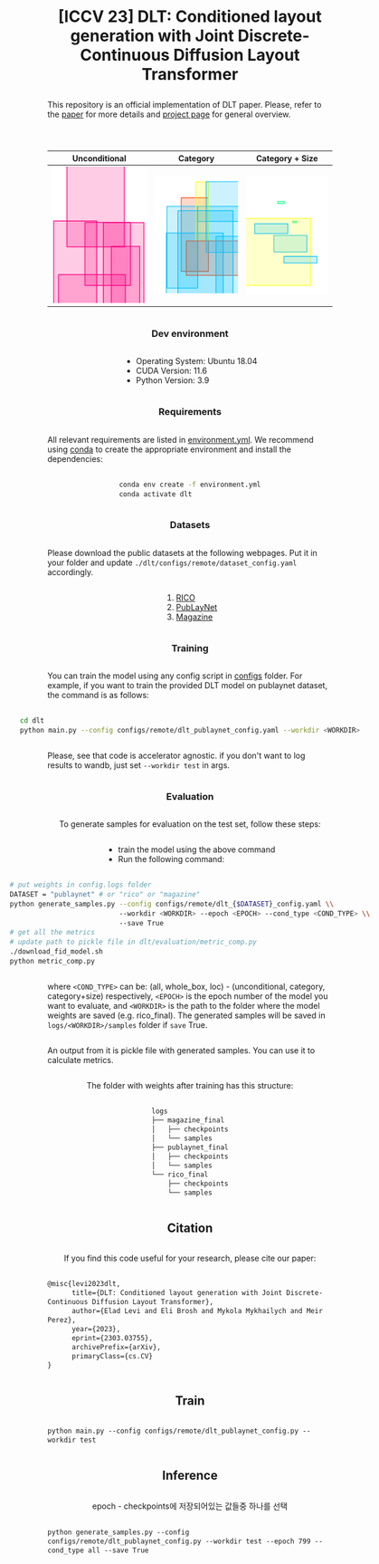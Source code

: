 # <p style="text-align: center;">[ICCV 23] DLT: Conditioned layout generation with Joint Discrete-Continuous Diffusion Layout Transformer</p>

This repository is an official implementation of DLT paper. Please, refer to the [paper](https://arxiv.org/abs/2110.00000) 
for more details and [project page](https://wix-incubator.github.io/DLT/) for general overview.<div style="display: flex; flex-direction: column; align-items: center;">

| Unconditional                              | Category                          | Category + Size                       |
|--------------------------------------------|-----------------------------------|---------------------------------------|
| ![unconditional](./imgs/unconditional.gif) | ![category](./imgs/whole_box.gif) | ![category_size](./imgs/location.gif) |


### Dev environment
- Operating System: Ubuntu 18.04
- CUDA Version: 11.6
- Python Version: 3.9
### Requirements
All relevant requirements are listed in [environment.yml](environment.yml). We recommend using 
[conda](https://docs.conda.io/en/latest/) to create the appropriate environment and install the dependencies:
```bash
conda env create -f environment.yml
conda activate dlt
```
### Datasets
Please download the public datasets at the following webpages. Put it in your folder and update 
`./dlt/configs/remote/dataset_config.yaml` accordingly.

1. [RICO](https://interactionmining.org/rico)
2. [PubLayNet](https://github.com/ibm-aur-nlp/PubLayNet)
3. [Magazine](https://xtqiao.com/projects/content_aware_layout/)

### Training
You can train the model using any config script in [configs](./dlt/configs) folder. For example, if you want to train the 
provided DLT model on publaynet dataset, the command is as follows:

```bash
cd dlt
python main.py --config configs/remote/dlt_publaynet_config.yaml --workdir <WORKDIR>
```
Please, see that code is accelerator agnostic. if you don't want to log results to wandb, just set `--workdir test` 
in args.

### Evaluation

To generate samples for evaluation on the test set, follow these steps:

- train the model using the above command
- Run the following command:

```bash
# put weights in config.logs folder
DATASET = "publaynet" # or "rico" or "magazine"
python generate_samples.py --config configs/remote/dlt_{$DATASET}_config.yaml \\
                           --workdir <WORKDIR> --epoch <EPOCH> --cond_type <COND_TYPE> \\
                           --save True
# get all the metrics 
# update path to pickle file in dlt/evaluation/metric_comp.py
./download_fid_model.sh
python metric_comp.py
```
where `<COND_TYPE>` can be: (all, whole_box, loc) - (unconditional, category, category+size) respectively,
`<EPOCH>` is the epoch number of the model you want to evaluate, and `<WORKDIR>` is the path to the folder where
the model weights are saved (e.g. rico_final). The generated samples will be saved in `logs/<WORKDIR>/samples` folder if `save` True.

An output from it is pickle file with generated samples. You can use it to calculate metrics.

The folder with weights after training has this structure:
```
logs
├── magazine_final
│   ├── checkpoints
│   └── samples
├── publaynet_final
│   ├── checkpoints
│   └── samples
└── rico_final
    ├── checkpoints
    └── samples
```

## Citation

If you find this code useful for your research, please cite our paper:

```
@misc{levi2023dlt,
      title={DLT: Conditioned layout generation with Joint Discrete-Continuous Diffusion Layout Transformer},
      author={Elad Levi and Eli Brosh and Mykola Mykhailych and Meir Perez},
      year={2023},
      eprint={2303.03755},
      archivePrefix={arXiv},
      primaryClass={cs.CV}
}
```



## Train

``` code language
python main.py --config configs/remote/dlt_publaynet_config.py --workdir test
```



## Inference 

epoch - checkpoints에 저장되어있는 값들중 하나를 선택

``` code language
python generate_samples.py --config configs/remote/dlt_publaynet_config.py --workdir test --epoch 799 --cond_type all --save True
```

